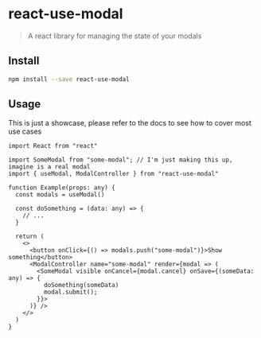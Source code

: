 # react-use-modal

> A react library for managing the state of your modals

## Install

```bash
npm install --save react-use-modal
```

## Usage

This is just a showcase, please refer to the docs to see how to cover most use cases

```tsx
import React from "react"

import SomeModal from "some-modal"; // I'm just making this up, imagine is a real modal
import { useModal, ModalController } from "react-use-modal"

function Example(props: any) {
  const modals = useModal()

  const doSomething = (data: any) => {
    // ...
  }

  return (
    <>
      <button onClick={() => modals.push("some-modal")}>Show something</button>
      <ModalController name="some-modal" render={modal => (
        <SomeModal visible onCancel={modal.cancel} onSave={(someData: any) => {
          doSomething(someData)
          modal.submit();
        }}>
      )} />
    </>
  )
}
```

